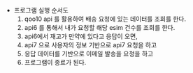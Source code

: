 - 프로그램 실행 순서도
    1. qoo10 api 를 활용하여 배송 요청에 있는 데이터를 조회를 한다.
    2. api6 를 통해서 내가 요청할 해당 esim 건수를 조회를 한다.
    3. api6에서 재고가 만약에 있다고 응답이 오면,
    4. api7 으로 사용자의  정보 기반으로 api7 요청을 하고
    5. 응답 데이터를 기반으로 이메일 발송을 요청을 하고
    6. 프로그램이 종료가 된다.